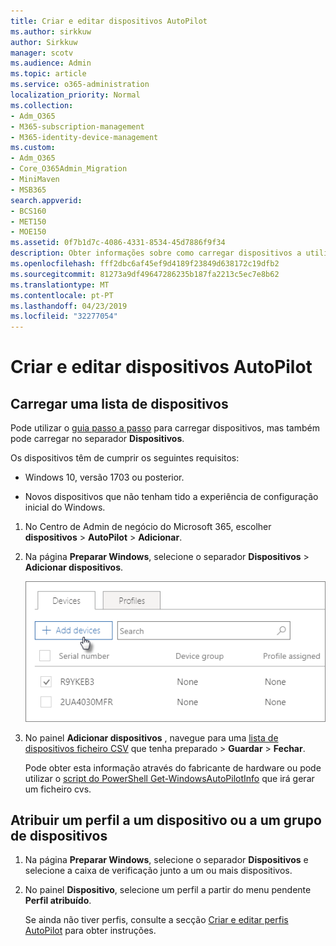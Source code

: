 ```yaml
---
title: Criar e editar dispositivos AutoPilot
ms.author: sirkkuw
author: Sirkkuw
manager: scotv
ms.audience: Admin
ms.topic: article
ms.service: o365-administration
localization_priority: Normal
ms.collection:
- Adm_O365
- M365-subscription-management
- M365-identity-device-management
ms.custom:
- Adm_O365
- Core_O365Admin_Migration
- MiniMaven
- MSB365
search.appverid:
- BCS160
- MET150
- MOE150
ms.assetid: 0f7b1d7c-4086-4331-8534-45d7886f9f34
description: Obter informações sobre como carregar dispositivos a utilizar o piloto automático no Microsoft 365 Business. Pode atribuir um perfil para um dispositivo ou um grupo de dispositivos.
ms.openlocfilehash: fff2dbc6af45ef9d4189f23849d638172c19dfb2
ms.sourcegitcommit: 81273a9df49647286235b187fa2213c5ec7e8b62
ms.translationtype: MT
ms.contentlocale: pt-PT
ms.lasthandoff: 04/23/2019
ms.locfileid: "32277054"
---
```

# <a name="create-and-edit-autopilot-devices"></a>Criar e editar dispositivos AutoPilot

## <a name="upload-a-list-of-devices"></a>Carregar uma lista de dispositivos

Pode utilizar o [guia passo a passo](add-autopilot-devices-and-profile.md) para carregar dispositivos, mas também pode carregar no separador **Dispositivos**. 
  
Os dispositivos têm de cumprir os seguintes requisitos:
  
- Windows 10, versão 1703 ou posterior.
    
- Novos dispositivos que não tenham tido a experiência de configuração inicial do Windows.

1. No Centro de Admin de negócio do Microsoft 365, escolher **dispositivos** \> **AutoPilot** \> **Adicionar**.
  
2. Na página **Preparar Windows**, selecione o separador **Dispositivos** \> **Adicionar dispositivos**.
    
    ![In the Devices tab, choose Add devices.](media/6ba81e22-c873-40ad-8a72-ce64d15ea6ba.png)
  
3. No painel **Adicionar dispositivos** , navegue para uma [lista de dispositivos ficheiro CSV](https://support.office.com/article/932e3676-2491-49f0-9177-d893d2f5276e) que tenha preparado \> **Guardar** \> **Fechar**.
    
    Pode obter esta informação através do fabricante de hardware ou pode utilizar o [script do PowerShell Get-WindowsAutoPilotInfo](https://www.powershellgallery.com/packages/Get-WindowsAutoPilotInfo) que irá gerar um ficheiro cvs. 
    
## <a name="assign-a-profile-to-a-device-or-a-group-of-devices"></a>Atribuir um perfil a um dispositivo ou a um grupo de dispositivos

1. Na página **Preparar Windows**, selecione o separador **Dispositivos** e selecione a caixa de verificação junto a um ou mais dispositivos. 
    
2. No painel **Dispositivo**, selecione um perfil a partir do menu pendente **Perfil atribuído**. 
    
    Se ainda não tiver perfis, consulte a secção [Criar e editar perfis AutoPilot](create-and-edit-autopilot-profiles.md) para obter instruções. 
    
